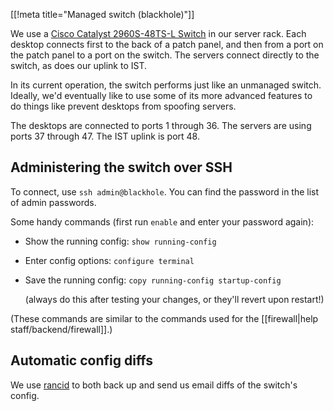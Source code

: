 [[!meta title="Managed switch (blackhole)"]]

We use a [Cisco Catalyst 2960S-48TS-L Switch][switch] in our server rack. Each
desktop connects first to the back of a patch panel, and then from a port on
the patch panel to a port on the switch. The servers connect directly to the
switch, as does our uplink to IST.

In its current operation, the switch performs just like an unmanaged switch.
Ideally, we'd eventually like to use some of its more advanced features to do
things like prevent desktops from spoofing servers.

The desktops are connected to ports 1 through 36. The servers are using ports
37 through 47. The IST uplink is port 48.


## Administering the switch over SSH

To connect, use `ssh admin@blackhole`. You can find the password in the list of
admin passwords.

Some handy commands (first run `enable` and enter your password again):

* Show the running config: `show running-config`

* Enter config options: `configure terminal`

* Save the running config: `copy running-config startup-config`

  (always do this after testing your changes, or they'll revert upon restart!)

(These commands are similar to the commands used for the
[[firewall|help staff/backend/firewall]].)


## Automatic config diffs

We use [rancid](http://www.shrubbery.net/rancid/) to both back up and send us
email diffs of the switch's config.


[switch]: http://www.cisco.com/c/en/us/support/switches/catalyst-2960s-48ts-l-switch/model.html
